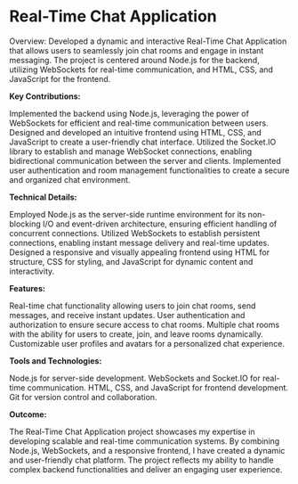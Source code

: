 # Real-Time Chat Application

Overview:
Developed a dynamic and interactive Real-Time Chat Application that allows users to seamlessly join chat rooms and engage in instant messaging. The project is centered around Node.js for the backend, utilizing WebSockets for real-time communication, and HTML, CSS, and JavaScript for the frontend.

<b>Key Contributions:</b>

Implemented the backend using Node.js, leveraging the power of WebSockets for efficient and real-time communication between users.
Designed and developed an intuitive frontend using HTML, CSS, and JavaScript to create a user-friendly chat interface.
Utilized the Socket.IO library to establish and manage WebSocket connections, enabling bidirectional communication between the server and clients.
Implemented user authentication and room management functionalities to create a secure and organized chat environment.

<b>Technical Details:</b>

Employed Node.js as the server-side runtime environment for its non-blocking I/O and event-driven architecture, ensuring efficient handling of concurrent connections.
Utilized WebSockets to establish persistent connections, enabling instant message delivery and real-time updates.
Designed a responsive and visually appealing frontend using HTML for structure, CSS for styling, and JavaScript for dynamic content and interactivity.

<b>Features:</b>

Real-time chat functionality allowing users to join chat rooms, send messages, and receive instant updates.
User authentication and authorization to ensure secure access to chat rooms.
Multiple chat rooms with the ability for users to create, join, and leave rooms dynamically.
Customizable user profiles and avatars for a personalized chat experience.

<b>Tools and Technologies:</b>

Node.js for server-side development.
WebSockets and Socket.IO for real-time communication.
HTML, CSS, and JavaScript for frontend development.
Git for version control and collaboration.

<b>Outcome:</b>

The Real-Time Chat Application project showcases my expertise in developing scalable and real-time communication systems. By combining Node.js, WebSockets, and a responsive frontend, I have created a dynamic and user-friendly chat platform. The project reflects my ability to handle complex backend functionalities and deliver an engaging user experience.
